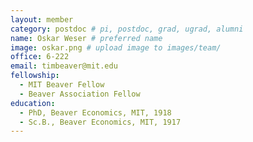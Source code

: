```yaml
---
layout: member
category: postdoc # pi, postdoc, grad, ugrad, alumni
name: Oskar Weser # preferred name
image: oskar.png # upload image to images/team/
office: 6-222
email: timbeaver@mit.edu
fellowship:
  - MIT Beaver Fellow
  - Beaver Association Fellow
education:
  - PhD, Beaver Economics, MIT, 1918
  - Sc.B., Beaver Economics, MIT, 1917
---
```


